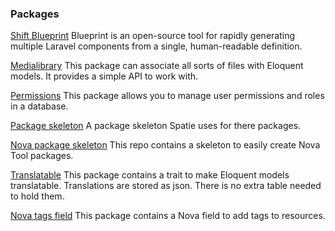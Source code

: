 ### Packages

[Shift Blueprint](https://github.com/laravel-shift/blueprint) Blueprint is an open-source tool for rapidly generating multiple Laravel components from a single, human-readable definition.

[Medialibrary](https://github.com/spatie/laravel-medialibrary) This package can associate all sorts of files with Eloquent models. It provides a simple API to work with.

[Permissions](https://github.com/spatie/laravel-permission) This package allows you to manage user permissions and roles in a database.

[Package skeleton](https://github.com/spatie/package-skeleton-laravel) A package skeleton Spatie uses for there packages.

[Nova package skeleton](https://github.com/spatie/skeleton-nova-tool) This repo contains a skeleton to easily create Nova Tool packages.

[Translatable](https://github.com/spatie/laravel-translatable) This package contains a trait to make Eloquent models translatable. Translations are stored as json. There is no extra table needed to hold them.

[Nova tags field](https://github.com/spatie/nova-tags-field) This package contains a Nova field to add tags to resources.
